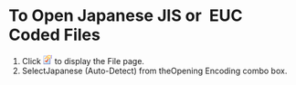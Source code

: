 # To Open Japanese JIS or  EUC Coded Files

1. Click ![Properties for Current Configuration](../../images/properties.gif)
to display the File page.
2. SelectJapanese (Auto-Detect) from theOpening Encoding
combo box.
